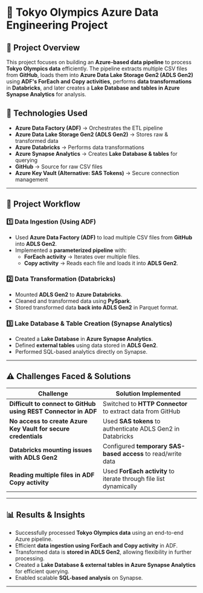 # 🏅 Tokyo Olympics Azure Data Engineering Project

## 📌 Project Overview
This project focuses on building an **Azure-based data pipeline** to process **Tokyo Olympics data** efficiently. The pipeline extracts multiple CSV files from **GitHub**, loads them into **Azure Data Lake Storage Gen2 (ADLS Gen2)** using **ADF's ForEach and Copy activities**, performs **data transformations** in **Databricks**, and later creates a **Lake Database and tables in Azure Synapse Analytics** for analysis.

## 🔧 Technologies Used
- **Azure Data Factory (ADF)** → Orchestrates the ETL pipeline
- **Azure Data Lake Storage Gen2 (ADLS Gen2)** → Stores raw & transformed data
- **Azure Databricks** → Performs data transformations
- **Azure Synapse Analytics** → Creates **Lake Database & tables** for querying
- **GitHub** → Source for raw CSV files
- **Azure Key Vault (Alternative: SAS Tokens)** → Secure connection management

---

## 🚀 **Project Workflow**
### **1️⃣ Data Ingestion (Using ADF)**
- Used **Azure Data Factory (ADF)** to load multiple CSV files from **GitHub** into **ADLS Gen2**.
- Implemented a **parameterized pipeline** with:
  - **ForEach activity** → Iterates over multiple files.
  - **Copy activity** → Reads each file and loads it into **ADLS Gen2**.

### **2️⃣ Data Transformation (Databricks)**
- Mounted **ADLS Gen2** to **Azure Databricks**.
- Cleaned and transformed data using **PySpark**.
- Stored transformed data **back into ADLS Gen2** in Parquet format.

### **3️⃣ Lake Database & Table Creation (Synapse Analytics)**
- Created a **Lake Database** in **Azure Synapse Analytics**.
- Defined **external tables** using data stored in **ADLS Gen2**.
- Performed SQL-based analytics directly on Synapse.

---

## ⚠️ **Challenges Faced & Solutions**
| **Challenge** | **Solution Implemented** |
|--------------|--------------------------|
| **Difficult to connect to GitHub using REST Connector in ADF** | Switched to **HTTP Connector** to extract data from GitHub |
| **No access to create Azure Key Vault for secure credentials** | Used **SAS tokens** to authenticate ADLS Gen2 in Databricks |
| **Databricks mounting issues with ADLS Gen2** | Configured **temporary SAS-based access** to read/write data |
| **Reading multiple files in ADF Copy activity** | Used **ForEach activity** to iterate through file list dynamically |

---

## 📊 **Results & Insights**
- Successfully processed **Tokyo Olympics data** using an end-to-end Azure pipeline.
- Efficient **data ingestion using ForEach and Copy activity** in ADF.
- Transformed data is **stored in ADLS Gen2**, allowing flexibility in further processing.
- Created a **Lake Database & external tables in Azure Synapse Analytics** for efficient querying.
- Enabled scalable **SQL-based analysis** on Synapse.

---

